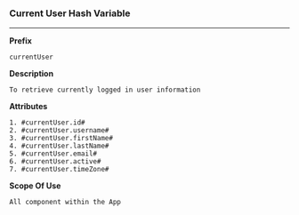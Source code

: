 ### Current User Hash Variable 


---

**Prefix**

```
currentUser

```
**Description** 

```
To retrieve currently logged in user information 

```
**Attributes** 
```
1. #currentUser.id#
2. #currentUser.username#
3. #currentUser.firstName#
4. #currentUser.lastName#
5. #currentUser.email#
6. #currentUser.active#
7. #currentUser.timeZone#
```
**Scope Of Use** 
```
All component within the App
```
